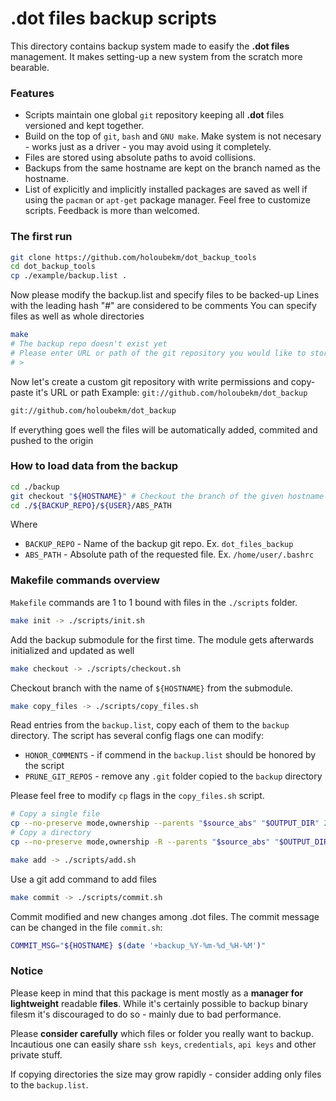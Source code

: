 # .dot files backup scripts
This directory contains backup system made to easify the **.dot files** management. 
It makes setting-up a new system from the scratch more bearable.

### Features
* Scripts maintain one global `git` repository keeping all **.dot** files versioned and kept together.
* Build on the top of `git`, `bash` and `GNU make`. Make system is not necesary - works just as a driver - you may avoid using it completely.
* Files are stored using absolute paths to avoid collisions.
* Backups from the same hostname are kept on the branch named as the hostname.
* List of explicitly and implicitly installed packages are saved as well if using the `pacman` or `apt-get` package manager.
Feel free to customize scripts. Feedback is more than welcomed.

### The first run
```bash
git clone https://github.com/holoubekm/dot_backup_tools
cd dot_backup_tools
cp ./example/backup.list .
```
Now please modify the backup.list and specify files to be backed-up
Lines with the leading hash "#" are considered to be comments
You can specify files as well as whole directories

```bash
make
# The backup repo doesn't exist yet
# Please enter URL or path of the git repository you would like to store backup to: 
# >
```

Now let's create a custom git repository with write permissions and copy-paste it's URL or path
Example: `git://github.com/holoubekm/dot_backup`

```bash
git://github.com/holoubekm/dot_backup
```

If everything goes well the files will be automatically added, commited and pushed to the origin

### How to load data from the backup
```bash
cd ./backup
git checkout "${HOSTNAME}" # Checkout the branch of the given hostname 
cd ./${BACKUP_REPO}/${USER}/ABS_PATH
```
Where
* `BACKUP_REPO` - Name of the backup git repo. Ex. `dot_files_backup`
* `ABS_PATH` - Absolute path of the requested file. Ex. `/home/user/.bashrc`

### Makefile commands overview
`Makefile` commands are 1 to 1 bound with files in the `./scripts` folder.

```bash
make init -> ./scripts/init.sh
```
Add the backup submodule for the first time. The module gets afterwards initialized and updated as well

```bash
make checkout -> ./scripts/checkout.sh
```
Checkout branch with the name of `${HOSTNAME}` from the submodule.

```bash
make copy_files -> ./scripts/copy_files.sh
```
Read entries from the `backup.list`, copy each of them to the `backup` directory. The script has several config flags one can modify:
* `HONOR_COMMENTS` - if commend in the `backup.list` should be honored by the script
* `PRUNE_GIT_REPOS` - remove any `.git` folder copied to the `backup` directory

Please feel free to modify `cp` flags in the `copy_files.sh` script.
```bash
# Copy a single file
cp --no-preserve mode,ownership --parents "$source_abs" "$OUTPUT_DIR" 2>&1
# Copy a directory
cp --no-preserve mode,ownership -R --parents "$source_abs" "$OUTPUT_DIR" 2>&1
```

```bash
make add -> ./scripts/add.sh
```
Use a git add command to add files

```bash
make commit -> ./scripts/commit.sh
```
Commit modified and new changes among .dot files.
The commit message can be changed in the file `commit.sh`:
```bash
COMMIT_MSG="${HOSTNAME} $(date '+backup_%Y-%m-%d_%H-%M')"
```

### Notice
Please keep in mind that this package is ment mostly as a **manager for lightweight** readable **files**. 
While it's certainly possible to backup binary filesm it's discouraged to do so - mainly due to bad performance.

Please **consider carefully** which files or folder you really want to backup. Incautious one can easily share `ssh keys`, `credentials`, `api keys` and other private stuff. 

If copying directories the size may grow rapidly - consider adding only files to the `backup.list`.
